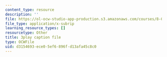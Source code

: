 ```yaml
---
content_type: resource
description: ''
file: https://ol-ocw-studio-app-production.s3.amazonaws.com/courses/8-01sc-classical-mechanics-fall-2016/d3154693ece05ef6896fd13afa45c8c0_H7xmTMQ265s.vtt
file_type: application/x-subrip
learning_resource_types: []
resourcetype: Other
title: 3play caption file
type: OCWFile
uid: d3154693-ece0-5ef6-896f-d13afa45c8c0
---
```

